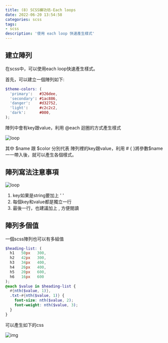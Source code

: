 ```yaml
---
title: (8) SCSS練功坊-Each loops
date: 2022-06-20 13:54:58
categories: scss
tags: 
- scss
description: '使用 each loop 快速產生樣式'
---
```


## 建立陣列

在scss中，可以使用each loop快速產生樣式。

首先，可以建立一個陣列如下:

``` scss
$theme-colors: (
  'primary':   #326dee,
  'secondary': #1ac886,
  'danger':    #d32752,
  'light':     #c2c2c2,
  'dark':      #000,
);
```

陣列中會有key跟value，利用 @each 迴圈的方式產生樣式

![loop](https://miro.medium.com/max/846/1*3n3L745sBINDgCmWKUQMmw.png)

其中 $name 跟 $color 分別代表 陣列裡的key跟value，利用 # { }將參數$name一一帶入後，就可以產生各個樣式。

## 陣列寫法注意事項

![loop](https://miro.medium.com/max/810/1*4Jkss8qZjal6t_qG1s2qFw.png)

1. key如果是string要加上 ' '
2. 每個key和value都是獨立一行
3. 最後一行，也建議加上 , 方便閱讀

## 陣列多個值

一個scss陣列也可以有多組值

``` scss
$heading-list: (
  h1   50px   300,
  h2   42px   300,
  h3   34px   400,
  h4   26px   400,
  h5   20px   600,
  h6   16px   600
);
@each $value in $heading-list {
  #{nth($value, 1)},
  .txt-#{nth($value, 1)} {
    font-size: nth($value, 2);
    font-weight: nth($value, 3);
  }
}
```

可以產生如下的css

![img](https://miro.medium.com/max/920/1*TsqyJQQt3ZDwIrzVK0MWTQ.png)



